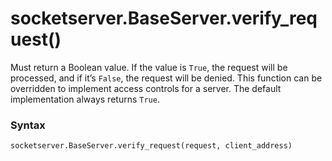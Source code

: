 # socketserver.BaseServer.verify_request()

Must return a Boolean value. If the value is `True`, the request will be processed, and if it’s `False`, the request will be denied. This function can be overridden to implement access controls for a server. The default implementation always returns `True`.

### Syntax

```python
socketserver.BaseServer.verify_request(request, client_address)
```

